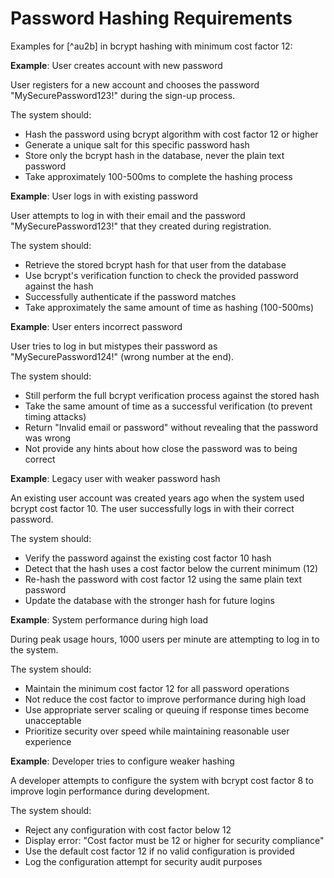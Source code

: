 # Password Hashing Requirements

Examples for [^au2b] in bcrypt hashing with minimum cost factor 12:

**Example**: User creates account with new password

<user>
User registers for a new account and chooses the password "MySecurePassword123!" during the sign-up process.
</user>

The system should:
- Hash the password using bcrypt algorithm with cost factor 12 or higher
- Generate a unique salt for this specific password hash
- Store only the bcrypt hash in the database, never the plain text password
- Take approximately 100-500ms to complete the hashing process

**Example**: User logs in with existing password

<user>
User attempts to log in with their email and the password "MySecurePassword123!" that they created during registration.
</user>

The system should:
- Retrieve the stored bcrypt hash for that user from the database
- Use bcrypt's verification function to check the provided password against the hash
- Successfully authenticate if the password matches
- Take approximately the same amount of time as hashing (100-500ms)

**Example**: User enters incorrect password

<user>
User tries to log in but mistypes their password as "MySecurePassword124!" (wrong number at the end).
</user>

The system should:
- Still perform the full bcrypt verification process against the stored hash
- Take the same amount of time as a successful verification (to prevent timing attacks)
- Return "Invalid email or password" without revealing that the password was wrong
- Not provide any hints about how close the password was to being correct

**Example**: Legacy user with weaker password hash

<user>
An existing user account was created years ago when the system used bcrypt cost factor 10. The user successfully logs in with their correct password.
</user>

The system should:
- Verify the password against the existing cost factor 10 hash
- Detect that the hash uses a cost factor below the current minimum (12)
- Re-hash the password with cost factor 12 using the same plain text password
- Update the database with the stronger hash for future logins

**Example**: System performance during high load

<user>
During peak usage hours, 1000 users per minute are attempting to log in to the system.
</user>

The system should:
- Maintain the minimum cost factor 12 for all password operations
- Not reduce the cost factor to improve performance during high load
- Use appropriate server scaling or queuing if response times become unacceptable
- Prioritize security over speed while maintaining reasonable user experience

**Example**: Developer tries to configure weaker hashing

<user>
A developer attempts to configure the system with bcrypt cost factor 8 to improve login performance during development.
</user>

The system should:
- Reject any configuration with cost factor below 12
- Display error: "Cost factor must be 12 or higher for security compliance"
- Use the default cost factor 12 if no valid configuration is provided
- Log the configuration attempt for security audit purposes